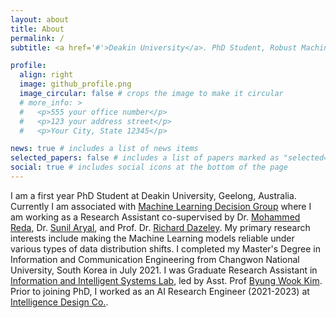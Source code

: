 ```yaml
---
layout: about
title: About
permalink: /
subtitle: <a href='#'>Deakin University</a>. PhD Student, Robust Machine Learning, Out-of-Distribution.

profile:
  align: right
  image: github_profile.png
  image_circular: false # crops the image to make it circular
  # more_info: >
  #   <p>555 your office number</p>
  #   <p>123 your address street</p>
  #   <p>Your City, State 12345</p>

news: true # includes a list of news items
selected_papers: false # includes a list of papers marked as "selected={true}"
social: true # includes social icons at the bottom of the page
---
```


I am a first year PhD Student at Deakin University, Geelong, Australia. Currently I am associated with [Machine Learning Decision Group](https://deakin-mlds.github.io/index.html) where I am working as a Research Assistant co-supervised by Dr. [Mohammed Reda](https://rbouadjenek.github.io/), Dr. [Sunil Aryal](https://sunilaryal.github.io/), and Prof. Dr. [Richard Dazeley](https://www.deakin.edu.au/about-deakin/people/richard-dazeley). My primary research interests include making the Machine Learning models reliable under various types of data distribution shifts. I completed my Master's Degree in Information and Communication Engineering from Changwon National University, South Korea in July 2021. I was Graduate Research Assistant in [Information and Intelligent Systems Lab](https://acsl.creatorlink.net/index#), led by Asst. Prof [Byung Wook Kim](https://scholar.google.com/citations?user=S9lA_PsAAAAJ&hl=ko). Prior to joining PhD, I worked as an AI Research Engineer (2021-2023) at [Intelligence Design Co.](https://www.intelligencedesign.co.kr/?page_id=78).